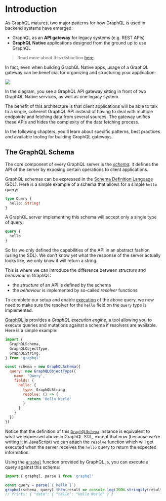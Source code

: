 # Introduction

As GraphQL matures, two major patterns for how GraphQL is used in backend systems have emerged:

- GraphQL as an **API gateway** for legacy systems (e.g. REST APIs)
- **GraphQL Native** applications designed from the ground up to use GraphQL

> Read more about this distinction [here](https://blog.graph.cool/graphql-api-gateway-graphql-native-1e46e4f179f7).

In fact, even when building GraphQL Native apps, usage of a GraphQL gateway can be beneficial for organizing and structuring your application:

![](https://imgur.com/MROWuhV.png)

In the diagram, you see a GraphQL API gateway sitting in front of two GraphQL Native services, as well as one legacy system. 

The benefit of this architecture is that client applications will be able to talk to a single, coherent GraphQL API instead of having to deal with multiple endpoints and fetching data from several sources. The gateway unifies these APIs and hides the complexity of the data fetching process.

In the following chapters, you'll learn about specific patterns, best practices and available tooling for building GraphQL gateways.

## The GraphQL Schema

The core component of every GraphQL server is the [_schema_](https://blog.graph.cool/graphql-server-basics-the-schema-ac5e2950214e). It defines the API of the server by exposing certain operations to client applications.

GraphQL schemas can be expressed in the [Schema Definition Language](https://blog.graph.cool/graphql-sdl-schema-definition-language-6755bcb9ce51) (SDL). Here is a simple example of a schema that allows for a simple `hello` query:

```graphql
type Query {
  hello: String!
}
```

A GraphQL server implementing this schema will accept only a single type of query:

```graphql
query {
  hello
}
```

So far we only defined the capabilities of the API in an abstract fashion (using the SDL). We don't know yet what the response of the server actually looks like, we only know it will return a string.

This is where we can introduce the difference between _structure_ and _behaviour_ in GraphQL:

- the _structure_ of an API is defined by the schema
- the _behaviour_ is implemented by so-called _resolver_ functions

To complete our setup and enable [execution](http://facebook.github.io/graphql/October2016/#sec-Execution) of the above query, we now need to make sure the resolver for the `hello` field on the `Query` type is implemented.

[GraphQL.js](http://graphql.org/graphql-js/) provides a _GraphQL execution engine_, a tool allowing you to execute queries and mutations against a schema if resolvers are available. Here is a simple example:

```js
import { 
  GraphQLSchema,
  GraphQLObjectType,
  GraphQLString,
} from 'graphql'

const schema = new GraphQLSchema({
  query: new GraphQLObjectType({
    name: 'Query',
    fields: {
      hello: {
        type: GraphQLString,
        resolve: () => {
          return 'Hello World'
        }
      }
    }
  })
})
```

Notice that the definition of this [`GraphQLSchema`](http://graphql.org/graphql-js/type/#graphqlschema) instance is equivalent to what we expressed above in GraphQL SDL, except that now (because we're writing it in JavaScript) we can attach the `resolve` function which will get executed when the server receives the `hello` query to return the expected information.

Using the [`graphql`](http://graphql.org/graphql-js/graphql/#graphql) function provided by GraphQL.js, you can execute a query against this schema:

```js
import { graphql, parse } from 'graphql'

const query = parse(`{ hello }`)
graphql(schema, query).then(result => console.log(JSON.stringify(result)))
// Prints: { "data": { "hello": "Hello World" } }
```
